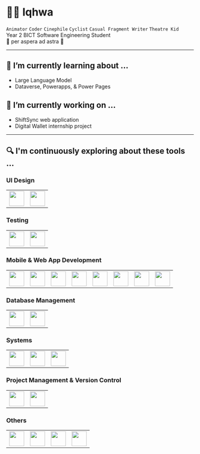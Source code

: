 # 🧙‍♂️ Iqhwa

`Animator` `Coder` `Cinephile` `Cyclist` `Casual Fragment Writer` `Theatre Kid`  
Year 2 BICT Software Engineering Student  
🌟 per aspera ad astra 🌟


---

## 🌱 I’m currently learning about ...
- Large Language Model
- Dataverse, Powerapps, & Power Pages

## 🔭 I’m currently working on ...
- ShiftSync web application
- Digital Wallet internship project


---

## 🔍 I'm continuously exploring about these tools ...

### UI Design
<table>
  <tr>
    <td><img src="https://cdn.jsdelivr.net/gh/devicons/devicon/icons/figma/figma-original.svg" width="40" height="40"/></td>
    <td><img src="https://cdn.jsdelivr.net/gh/devicons/devicon/icons/gimp/gimp-original.svg" width="40" height="40"/></td>
  </tr>
</table>

### Testing
<table>
  <tr>
    <td><img src="https://cdn.jsdelivr.net/gh/devicons/devicon/icons/jest/jest-plain.svg" width="40" height="40"/></td>
    <td><img src="https://cdn.jsdelivr.net/gh/devicons/devicon/icons/eslint/eslint-original.svg" width="40" height="40"/></td>
  </tr>
</table>

### Mobile & Web App Development
<table>
  <tr>
    <td><img src="https://cdn.jsdelivr.net/gh/devicons/devicon/icons/html5/html5-original.svg" width="40" height="40"/></td>
    <td><img src="https://cdn.jsdelivr.net/gh/devicons/devicon/icons/python/python-original.svg" width="40" height="40"/></td>
    <td><img src="https://cdn.jsdelivr.net/gh/devicons/devicon/icons/javascript/javascript-original.svg" width="40" height="40"/></td>
    <td><img src="https://cdn.jsdelivr.net/gh/devicons/devicon/icons/typescript/typescript-original.svg" width="40" height="40"/></td>
    <td><img src="https://cdn.jsdelivr.net/gh/devicons/devicon/icons/bootstrap/bootstrap-original.svg" width="40" height="40"/></td>
    <td><img src="https://cdn.jsdelivr.net/gh/devicons/devicon/icons/csharp/csharp-original.svg" width="40" height="40"/></td>
    <td><img src="https://cdn.jsdelivr.net/gh/devicons/devicon/icons/react/react-original.svg" width="40" height="40"/></td>
    <td><img src="https://cdn.jsdelivr.net/gh/devicons/devicon/icons/woocommerce/woocommerce-original.svg" width="40" height="40"/></td>
  </tr>
</table>

### Database Management
<table>
  <tr>
    <td><img src="https://cdn.jsdelivr.net/gh/devicons/devicon/icons/mariadb/mariadb-original.svg" width="40" height="40"/></td>
    <td><img src="https://cdn.jsdelivr.net/gh/devicons/devicon/icons/mysql/mysql-original.svg" width="40" height="40"/></td>
  </tr>
</table>

### Systems
<table>
  <tr>
    <td><img src="https://cdn.jsdelivr.net/gh/devicons/devicon/icons/bash/bash-original.svg" width="40" height="40"/></td>
    <td><img src="https://cdn.jsdelivr.net/gh/devicons/devicon/icons/linux/linux-original.svg" width="40" height="40"/></td>
    <td><img src="https://cdn.jsdelivr.net/gh/devicons/devicon/icons/powershell/powershell-original.svg" width="40" height="40"/></td>
  </tr>
</table>

### Project Management & Version Control
<table>
  <tr>
    <td><img src="https://cdn.jsdelivr.net/gh/devicons/devicon/icons/git/git-original.svg" width="40" height="40"/></td>
    <td><img src="https://cdn.jsdelivr.net/gh/devicons/devicon/icons/jira/jira-original.svg" width="40" height="40"/></td>
  </tr>
</table>

### Others
<table>
  <tr>
    <td><img src="https://cdn.jsdelivr.net/gh/devicons/devicon/icons/flask/flask-original.svg" width="40" height="40"/></td>
    <td><img src="https://cdn.jsdelivr.net/gh/devicons/devicon/icons/babel/babel-original.svg" width="40" height="40"/></td>
    <td><img src="https://cdn.jsdelivr.net/gh/devicons/devicon/icons/apache/apache-original.svg" width="40" height="40"/></td>
    <td><img src="https://cdn.jsdelivr.net/gh/devicons/devicon/icons/json/json-original.svg" width="40" height="40"/></td>
  </tr>
</table>
